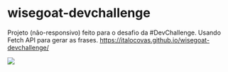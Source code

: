 # wisegoat-devchallenge
Projeto (não-responsivo) feito para o desafio da #DevChallenge. Usando Fetch API para gerar as frases. https://italocovas.github.io/wisegoat-devchallenge/

<img src="https://camo.githubusercontent.com/53fa5e63b95c3a69672055227e2fab79933e2750c5864f6681092589786855ca/68747470733a2f2f692e696d6775722e636f6d2f75334f6c4c596a2e706e67">
